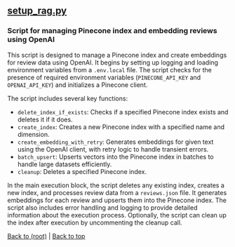 ## [setup_rag.py](setup_rag.py)

### Script for managing Pinecone index and embedding reviews using OpenAI

This script is designed to manage a Pinecone index and create embeddings for review data using OpenAI. It begins by setting up logging and loading environment variables from a `.env.local` file. The script checks for the presence of required environment variables (`PINECONE_API_KEY` and `OPENAI_API_KEY`) and initializes a Pinecone client.

The script includes several key functions:
- `delete_index_if_exists`: Checks if a specified Pinecone index exists and deletes it if it does.
- `create_index`: Creates a new Pinecone index with a specified name and dimension.
- `create_embedding_with_retry`: Generates embeddings for given text using the OpenAI client, with retry logic to handle transient errors.
- `batch_upsert`: Upserts vectors into the Pinecone index in batches to handle large datasets efficiently.
- `cleanup`: Deletes a specified Pinecone index.

In the main execution block, the script deletes any existing index, creates a new index, and processes review data from a `reviews.json` file. It generates embeddings for each review and upserts them into the Pinecone index. The script also includes error handling and logging to provide detailed information about the execution process. Optionally, the script can clean up the index after execution by uncommenting the cleanup call.

[Back to (root)](#root) | [Back to top](#table-of-contents)

